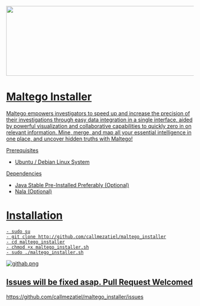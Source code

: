 <h1 align="center">
  <br>
 <a href="https://github.com/callmezatiel"><img src="https://i.postimg.cc/5tcxfztn/maltego.png" width=522 height=187
  <br>
</h1>



# Maltego Installer

Maltego empowers investigators to speed up and increase the precision of their investigations through easy data integration in a single interface, aided by powerful visualization and collaborative capabilities to quickly zero in on relevant information. Mine, merge, and map all your essential intelligence in one place, and uncover hidden truths with Maltego!

Prerequisites
* Ubuntu / Debian Linux System

Dependencies

* Java  Stable Pre-Installed Preferably (Optional)
* Nala (Optional)

# Installation
```
- sudo su
- git clone http://github.com/callmezatiel/maltego_installer
- cd maltego_installer
- chmod +x maltego_installer.sh
- sudo ./maltego_installer.sh

```

![githab.png](https://i.postimg.cc/SNWkQswr/githab.png)


## Issues will be fixed asap. Pull Request Welcomed

https://github.com/callmezatiel/maltego_installer/issues

